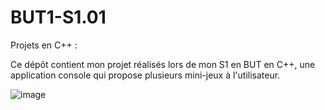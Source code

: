 # BUT1-S1.01
Projets en C++ :

Ce dépôt contient mon projet réalisés lors de mon S1 en BUT en C++, une application console qui propose plusieurs mini-jeux à l'utilisateur.

![image](https://github.com/Neptune2k21/BUT1-S1.01/assets/116343729/e6e8deab-8f3c-4f00-82c3-30498c95d60a)
